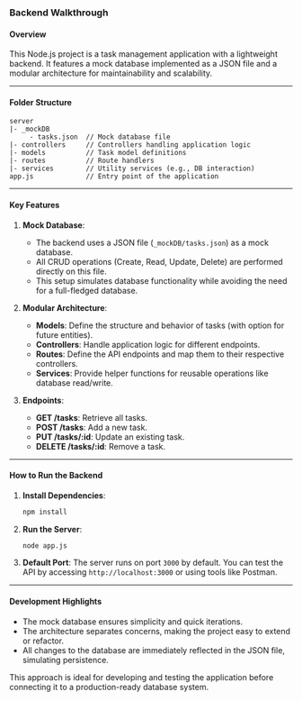 ### Backend Walkthrough

#### Overview
This Node.js project is a task management application with a lightweight backend. It features a mock database implemented as a JSON file and a modular architecture for maintainability and scalability.

---

#### Folder Structure
```
server
|- _mockDB
     - tasks.json  // Mock database file
|- controllers     // Controllers handling application logic
|- models          // Task model definitions
|- routes          // Route handlers
|- services        // Utility services (e.g., DB interaction)
app.js             // Entry point of the application
```

---

#### Key Features
1. **Mock Database**:  
   - The backend uses a JSON file (`_mockDB/tasks.json`) as a mock database.  
   - All CRUD operations (Create, Read, Update, Delete) are performed directly on this file.
   - This setup simulates database functionality while avoiding the need for a full-fledged database.

2. **Modular Architecture**:
   - **Models**: Define the structure and behavior of tasks (with option for future entities).
   - **Controllers**: Handle application logic for different endpoints.
   - **Routes**: Define the API endpoints and map them to their respective controllers.
   - **Services**: Provide helper functions for reusable operations like database read/write.

3. **Endpoints**:
   - **GET /tasks**: Retrieve all tasks.
   - **POST /tasks**: Add a new task.
   - **PUT /tasks/:id**: Update an existing task.
   - **DELETE /tasks/:id**: Remove a task.

---

#### How to Run the Backend
1. **Install Dependencies**:
   ```bash
   npm install
   ```

2. **Run the Server**:
   ```bash
   node app.js
   ```

3. **Default Port**:
   The server runs on port `3000` by default. You can test the API by accessing `http://localhost:3000` or using tools like Postman.

---

#### Development Highlights
- The mock database ensures simplicity and quick iterations.
- The architecture separates concerns, making the project easy to extend or refactor.
- All changes to the database are immediately reflected in the JSON file, simulating persistence. 

This approach is ideal for developing and testing the application before connecting it to a production-ready database system.